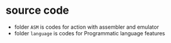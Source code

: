 # source code

- folder `ASM` is codes for action with assembler and emulator
- folder `language` is codes for Programmatic language features